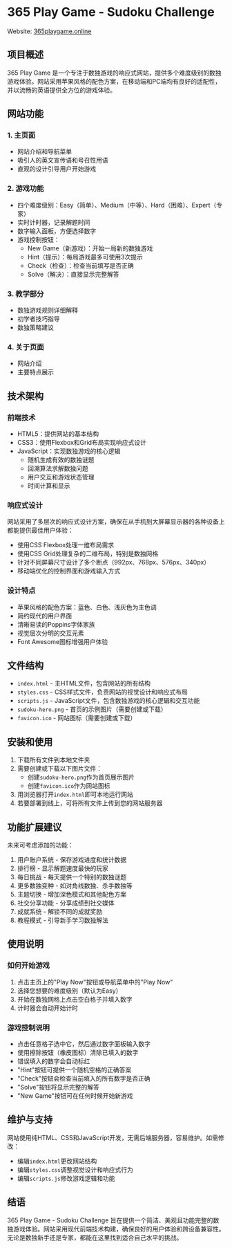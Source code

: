 # 365 Play Game - Sudoku Challenge

Website: [365playgame.online](https://365playgame.online)

## 项目概述

365 Play Game 是一个专注于数独游戏的响应式网站，提供多个难度级别的数独游戏体验。网站采用苹果风格的配色方案，在移动端和PC端均有良好的适配性，并以流畅的英语提供全方位的游戏体验。

## 网站功能

### 1. 主页面
- 网站介绍和导航菜单
- 吸引人的英文宣传语和号召性用语
- 直观的设计引导用户开始游戏

### 2. 游戏功能
- 四个难度级别：Easy（简单）、Medium（中等）、Hard（困难）、Expert（专家）
- 实时计时器，记录解题时间
- 数字输入面板，方便选择数字
- 游戏控制按钮：
  - New Game（新游戏）：开始一局新的数独游戏
  - Hint（提示）：每局游戏最多可使用3次提示
  - Check（检查）：检查当前填写是否正确
  - Solve（解决）：直接显示完整解答

### 3. 教学部分
- 数独游戏规则详细解释
- 初学者技巧指导
- 数独策略建议

### 4. 关于页面
- 网站介绍
- 主要特点展示

## 技术架构

### 前端技术
- HTML5：提供网站的基本结构
- CSS3：使用Flexbox和Grid布局实现响应式设计
- JavaScript：实现数独游戏的核心逻辑
  - 随机生成有效的数独谜题
  - 回溯算法求解数独问题
  - 用户交互和游戏状态管理
  - 时间计算和显示

### 响应式设计
网站采用了多层次的响应式设计方案，确保在从手机到大屏幕显示器的各种设备上都能提供最佳用户体验：
- 使用CSS Flexbox处理一维布局需求
- 使用CSS Grid处理复杂的二维布局，特别是数独网格
- 针对不同屏幕尺寸设计了多个断点（992px、768px、576px、340px）
- 移动端优化的控制界面和游戏输入方式

### 设计特点
- 苹果风格的配色方案：蓝色、白色、浅灰色为主色调
- 简约现代的用户界面
- 清晰易读的Poppins字体家族
- 视觉层次分明的交互元素
- Font Awesome图标增强用户体验

## 文件结构

- `index.html` - 主HTML文件，包含网站的所有结构
- `styles.css` - CSS样式文件，负责网站的视觉设计和响应式布局
- `scripts.js` - JavaScript文件，包含数独游戏的核心逻辑和交互功能
- `sudoku-hero.png` - 首页的示例图片（需要创建或下载）
- `favicon.ico` - 网站图标（需要创建或下载）

## 安装和使用

1. 下载所有文件到本地文件夹
2. 需要创建或下载以下图片文件：
   - 创建`sudoku-hero.png`作为首页展示图片
   - 创建`favicon.ico`作为网站图标
3. 用浏览器打开`index.html`即可本地运行网站
4. 若要部署到线上，可将所有文件上传到您的网站服务器

## 功能扩展建议

未来可考虑添加的功能：
1. 用户账户系统 - 保存游戏进度和统计数据
2. 排行榜 - 显示解题速度最快的玩家
3. 每日挑战 - 每天提供一个特别的数独谜题
4. 更多数独变种 - 如对角线数独、杀手数独等
5. 主题切换 - 增加深色模式和其他配色方案
6. 社交分享功能 - 分享成绩到社交媒体
7. 成就系统 - 解锁不同的成就奖励
8. 教程模式 - 引导新手学习数独解法

## 使用说明

### 如何开始游戏
1. 点击主页上的"Play Now"按钮或导航菜单中的"Play Now"
2. 选择您想要的难度级别（默认为Easy）
3. 开始在数独网格上点击空白格子并填入数字
4. 计时器会自动开始计时

### 游戏控制说明
- 点击任意格子选中它，然后通过数字面板输入数字
- 使用擦除按钮（橡皮图标）清除已填入的数字
- 错误填入的数字会自动标红
- "Hint"按钮可提供一个随机空格的正确答案
- "Check"按钮会检查当前填入的所有数字是否正确
- "Solve"按钮将显示完整的解答
- "New Game"按钮可在任何时候开始新游戏

## 维护与支持

网站使用纯HTML、CSS和JavaScript开发，无需后端服务器，容易维护。如需修改：
- 编辑`index.html`更改网站结构
- 编辑`styles.css`调整视觉设计和响应式行为
- 编辑`scripts.js`修改游戏逻辑和功能

## 结语

365 Play Game - Sudoku Challenge 旨在提供一个简洁、美观且功能完整的数独游戏体验。网站采用现代前端技术构建，确保良好的用户体验和跨设备兼容性。无论是数独新手还是专家，都能在这里找到适合自己水平的挑战。 
